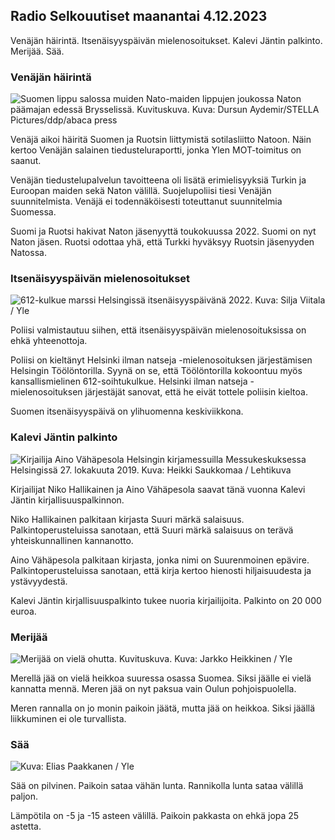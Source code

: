 ## Radio Selkouutiset maanantai 4.12.2023

Venäjän häirintä. Itsenäisyyspäivän mielenosoitukset. Kalevi Jäntin palkinto. Merijää. Sää.

### Venäjän häirintä

![Suomen lippu salossa muiden Nato-maiden lippujen joukossa Naton päämajan edessä Brysselissä. Kuvituskuva. Kuva: Dursun Aydemir/STELLA Pictures/ddp/abaca press](https://images.cdn.yle.fi/image/upload/c_crop,h_2923,w_5197,x_0,y_153/ar_1.7777777777777777,c_fill,g_faces,h_675,w_1200/dpr_1.0/q_auto:eco/f_auto/fl_lossy/v1692367911/39-115900664df7b7fc3740)

Venäjä aikoi häiritä Suomen ja Ruotsin liittymistä sotilasliitto Natoon. Näin kertoo Venäjän salainen tiedusteluraportti, jonka Ylen MOT-toimitus on saanut.

Venäjän tiedustelupalvelun tavoitteena oli lisätä erimielisyyksiä Turkin ja Euroopan maiden sekä Naton välillä. Suojelupoliisi tiesi Venäjän suunnitelmista. Venäjä ei todennäköisesti toteuttanut suunnitelmia Suomessa.

Suomi ja Ruotsi hakivat Naton jäsenyyttä toukokuussa 2022. Suomi on nyt Naton jäsen. Ruotsi odottaa yhä, että Turkki hyväksyy Ruotsin jäsenyyden Natossa.

### Itsenäisyyspäivän mielenosoitukset

![612-kulkue marssi Helsingissä itsenäisyyspäivänä 2022. Kuva: Silja Viitala / Yle](https://images.cdn.yle.fi/image/upload/c_crop,h_2812,w_5000,x_0,y_291/ar_1.7777777777777777,c_fill,g_faces,h_675,w_1200/dpr_1.0/q_auto:eco/f_auto/fl_lossy/v1670361144/39-1044585638faf5716c5d)

Poliisi valmistautuu siihen, että itsenäisyyspäivän mielenosoituksissa on ehkä yhteenottoja.

Poliisi on kieltänyt Helsinki ilman natseja -mielenosoituksen järjestämisen Helsingin Töölöntorilla. Syynä on se, että Töölöntorilla kokoontuu myös kansallismielinen 612-soihtukulkue. Helsinki ilman natseja -mielenosoituksen järjestäjät sanovat, että he eivät tottele poliisin kieltoa.

Suomen itsenäisyyspäivä on ylihuomenna keskiviikkona.

### Kalevi Jäntin palkinto

![Kirjailija Aino Vähäpesola Helsingin kirjamessuilla Messukeskuksessa Helsingissä 27. lokakuuta 2019. Kuva: Heikki Saukkomaa / Lehtikuva](https://images.cdn.yle.fi/image/upload/c_crop,h_2880,w_5120,x_0,y_443/ar_1.7777777777777777,c_fill,g_faces,h_675,w_1200/dpr_1.0/q_auto:eco/f_auto/fl_lossy/v1701677630/39-1210219656d89fe47e11)

Kirjailijat Niko Hallikainen ja Aino Vähäpesola saavat tänä vuonna Kalevi Jäntin kirjallisuuspalkinnon.

Niko Hallikainen palkitaan kirjasta Suuri märkä salaisuus. Palkintoperusteluissa sanotaan, että Suuri märkä salaisuus on terävä yhteiskunnallinen kannanotto.

Aino Vähäpesola palkitaan kirjasta, jonka nimi on Suurenmoinen epävire. Palkintoperusteluissa sanotaan, että kirja kertoo hienosti hiljaisuudesta ja ystävyydestä.

Kalevi Jäntin kirjallisuuspalkinto tukee nuoria kirjailijoita. Palkinto on 20 000 euroa.

### Merijää

![Merijää on vielä ohutta. Kuvituskuva. Kuva: Jarkko Heikkinen / Yle](https://images.cdn.yle.fi/image/upload/c_crop,h_2268,w_4031,x_0,y_0/ar_1.7777777777777777,c_fill,g_faces,h_675,w_1200/dpr_1.0/q_auto:eco/f_auto/fl_lossy/v1700738752/39-1205434655f364057d38)

Merellä jää on vielä heikkoa suuressa osassa Suomea. Siksi jäälle ei vielä kannatta mennä. Meren jää on nyt paksua vain Oulun pohjoispuolella.

Meren rannalla on jo monin paikoin jäätä, mutta jää on heikkoa. Siksi jäällä liikkuminen ei ole turvallista.

### Sää

![ Kuva: Elias Paakkanen / Yle](https://images.cdn.yle.fi/image/upload/c_crop,h_1080,w_1919,x_0,y_0/ar_1.7777777777777777,c_fill,g_faces,h_675,w_1200/dpr_1.0/q_auto:eco/f_auto/fl_lossy/v1701695113/39-1210551656dce72f300f)

Sää on pilvinen. Paikoin sataa vähän lunta. Rannikolla lunta sataa välillä paljon.

Lämpötila on -5 ja -15 asteen välillä. Paikoin pakkasta on ehkä jopa 25 astetta.
